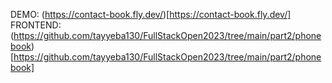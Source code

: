 DEMO: (https://contact-book.fly.dev/)[https://contact-book.fly.dev/]
FRONTEND: (https://github.com/tayyeba130/FullStackOpen2023/tree/main/part2/phonebook)[https://github.com/tayyeba130/FullStackOpen2023/tree/main/part2/phonebook]
